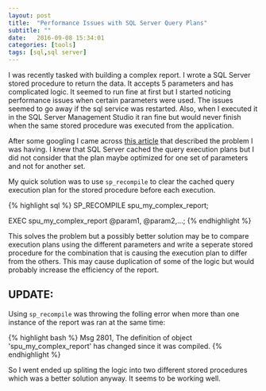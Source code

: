 ```yaml
---
layout: post
title:  "Performance Issues with SQL Server Query Plans"
subtitle: ""
date:   2016-09-08 15:34:01
categories: [tools]
tags: [sql,sql server]
---
```


I was recently tasked with building a complex report. I wrote a SQL Server stored procedure to return the data. It accepts 5 parameters and has complicated logic. It seemed to run fine at first but I started noticing performance issues when certain parameters were used. The issues seemed to go away if the sql service was restarted. Also, when I executed it in the SQL Server Management Studio it ran fine but would never finish when the same stored procedure was executed from the application. 

After some googling I came across [this article](http://www.sommarskog.se/query-plan-mysteries.html) that described the problem I was having. I knew that SQL Server cached the query execution plans but I did not consider that the plan maybe optimized for one set of parameters and not for another set. 

My quick solution was to use `sp_recompile` to clear the cached query execution plan for the stored procedure before each execution.

{% highlight sql %}
SP_RECOMPILE spu_my_complex_report;

EXEC spu_my_complex_report @param1, @param2,...;
{% endhighlight %}

This solves the problem but a possibly better solution may be to compare execution plans using the different parameters and write a seperate stored procedure for the combination that is causing the execution plan to differ from the others. This may cause duplication of some of the logic but would probably increase the efficiency of the report. 

## UPDATE: 

Using `sp_recompile` was throwing the folling error when more than one instance of the report was ran at the same time:

{% highlight bash %}
Msg 2801, The definition of object 'spu_my_complex_report' has changed since it was compiled.
{% endhighlight %}

So I went ended up spliting the logic into two different stored procedures which was a better solution anyway. It seems to be working well.

